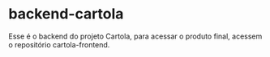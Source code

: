 # backend-cartola

Esse é o backend do projeto Cartola, para acessar o produto final, acessem o repositório cartola-frontend. 
